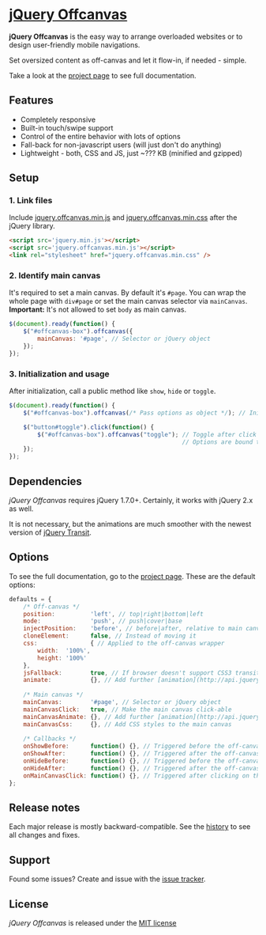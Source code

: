 # [jQuery Offcanvas](https://cheich.github.io/jquery.offcanvas/)

**jQuery Offcanvas** is the easy way to arrange overloaded websites or to design user-friendly mobile navigations.

Set oversized content as off-canvas and let it flow-in, if needed - simple.

Take a look at the [project page](http://christoph-heich.de/jquery-offcanvas/) to see full documentation.

## Features
 * Completely responsive
 * Built-in touch/swipe support
 * Control of the entire behavior with lots of options
 * Fall-back for non-javascript users (will just don't do anything)
 * Lightweight - both, CSS and JS, just ~??? KB (minified and gzipped)

## Setup

### 1. Link files

Include [jquery.offcanvas.min.js](https://github.com/cheich/jquery.offcanvas/blob/master/build/js/jquery.offcanvas.min.js) and [jquery.offcanvas.min.css](https://github.com/cheich/jquery.offcanvas/blob/master/build/css/jquery.offcanvas.min.css) after the jQuery library.

``` html
<script src='jquery.min.js'></script>
<script src='jquery.offcanvas.min.js'></script>
<link rel="stylesheet" href="jquery.offcanvas.min.css" />
```

### 2. Identify main canvas

It's required to set a main canvas. By default it's `#page`. You can wrap the whole page with `div#page` or set the main canvas selector via `mainCanvas`. **Important:** It's not allowed to set `body` as main canvas.

``` javascript
$(document).ready(function() {
    $("#offcanvas-box").offcanvas({
        mainCanvas: '#page', // Selector or jQuery object
    });
});
```

### 3. Initialization and usage

After initialization, call a public method like `show`, `hide` or `toggle`.

``` javascript
$(document).ready(function() {
    $("#offcanvas-box").offcanvas(/* Pass options as object */); // Initialization

    $("button#toggle").click(function() {
        $("#offcanvas-box").offcanvas("toggle"); // Toggle after click a button
                                                 // Options are bound to the element
    });
});
```

## Dependencies

*jQuery Offcanvas* requires jQuery 1.7.0+. Certainly, it works with jQuery 2.x as well.

It is not necessary, but the animations are much smoother with the newest version of [jQuery Transit](https://github.com/rstacruz/jquery.transit).

## Options

To see the full documentation, go to the [project page](http://christoph-heich.de/jquery-offcanvas/). These are the default options:

``` javascript
defaults = {
    /* Off-canvas */
    position:          'left', // top|right|bottom|left
    mode:              'push', // push|cover|base
    injectPosition:    'before', // before|after, relative to main canvas
    cloneElement:      false, // Instead of moving it
    css:               { // Applied to the off-canvas wrapper
        width:  '100%',
        height: '100%'
    },
    jsFallback:        true, // If browser doesn't support CSS3 transitions or Transit isn't available
    animate:           {}, // Add further [animation](http://api.jquery.com/animate/) properties/options
    
    /* Main canvas */
    mainCanvas:        '#page', // Selector or jQuery object
    mainCanvasClick:   true, // Make the main canvas click-able
    mainCanvasAnimate: {}, // Add further [animation](http://api.jquery.com/animate/) properties/options - Overwrites 'animate'
    mainCanvasCss:     {}, // Add CSS styles to the main canvas
    
    /* Callbacks */
    onShowBefore:      function() {}, // Triggered before the off-canvas is shown
    onShowAfter:       function() {}, // Triggered after the off-canvas is shown
    onHideBefore:      function() {}, // Triggered before the off-canvas is hidden
    onHideAfter:       function() {}, // Triggered after the off-canvas is hidden
    onMainCanvasClick: function() {}, // Triggered after clicking on the main canvas
};
```

## Release notes
Each major release is mostly backward-compatible.
See the [history](https://github.com/cheich/jquery.offcanvas/blob/master/HISTORY.md) to see all changes and fixes.

## Support
Found some issues? Create and issue with the [issue tracker](https://github.com/cheich/jquery.offcanvas/issues).

## License
*jQuery Offcanvas* is released under the [MIT license](https://github.com/cheich/jquery.offcanvas/blob/master/LINCENSE.md)
